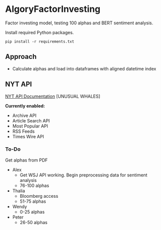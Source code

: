 # AlgoryFactorInvesting

Factor investing model, testing 100 alphas and BERT sentiment analysis.

Install required Python packages.

```
pip install -r requirements.txt
```

## Approach

- Calculate alphas and load into dataframes with aligned datetime index

## NYT API

[NYT API Documentation](https://developer.nytimes.com/apis)
[UNUSUAL WHALES]

**Currently enabled:**

- Archive API
- Article Search API
- Most Popular API
- RSS Feeds
- Times Wire API

### To-Do

Get alphas from PDF

- Alex
  - Get WSJ API working. Begin preprocessing data for sentiment analysis
  - 76-100 alphas
- Thalia
  - Bloomberg access
  - 51-75 alphas
- Wendy
  - 0-25 alphas
- Peter
  - 26-50 alphas

<!--
### Reset .gitignore if it doesn't work

```
git rm -rf --cached .
git add .
```
-->
